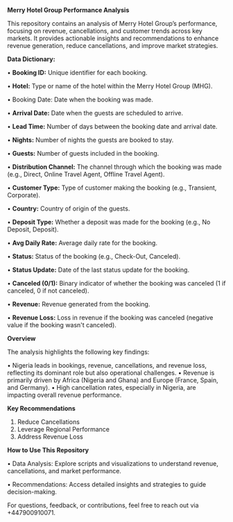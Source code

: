 **Merry Hotel Group Performance Analysis**

This repository contains an analysis of Merry Hotel Group’s performance, focusing on revenue, cancellations, and customer trends across key markets. It provides actionable insights and recommendations to enhance revenue generation, reduce cancellations, and improve market strategies.

**Data Dictionary:**

• **Booking ID:** Unique identifier for each booking. 

• **Hotel:** Type or name of the hotel within the Merry Hotel Group (MHG).

 • Booking Date: Date when the booking was made. 
 
• **Arrival Date:** Date when the guests are scheduled to arrive. 

• **Lead Time:** Number of days between the booking date and arrival date.

• **Nights:** Number of nights the guests are booked to stay. 

• **Guests:** Number of guests included in the booking. 

• **Distribution Channel:** The channel through which the booking was made (e.g., Direct, Online Travel Agent, Offline Travel Agent). 

• **Customer Type:** Type of customer making the booking (e.g., Transient, Corporate).

• **Country:** Country of origin of the guests. 

• **Deposit Type:** Whether a deposit was made for the booking (e.g., No Deposit, Deposit). 

• **Avg Daily Rate:** Average daily rate for the booking. 

• **Status:** Status of the booking (e.g., Check-Out, Canceled). 

• **Status Update:** Date of the last status update for the booking. 

• **Canceled (0/1):** Binary indicator of whether the booking was canceled (1 if canceled, 0 if not canceled). 

• **Revenue:** Revenue generated from the booking. 

• **Revenue Loss:** Loss in revenue if the booking was canceled (negative value if the booking wasn't canceled).



**Overview**

The analysis highlights the following key findings:

•	Nigeria leads in bookings, revenue, cancellations, and revenue loss, reflecting its dominant role but also operational challenges.
•	Revenue is primarily driven by Africa (Nigeria and Ghana) and Europe (France, Spain, and Germany).
•	High cancellation rates, especially in Nigeria, are impacting overall revenue performance.


**Key Recommendations**
1.	Reduce Cancellations
2.	Leverage Regional Performance
3.	Address Revenue Loss
 
**How to Use This Repository**

• Data Analysis: Explore scripts and visualizations to understand revenue, cancellations, and market performance.

• Recommendations: Access detailed insights and strategies to guide decision-making.

For questions, feedback, or contributions, feel free to reach out via +447900910071.
